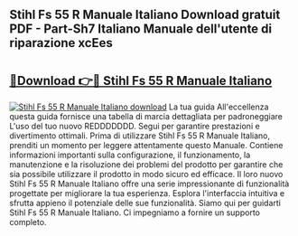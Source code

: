 ## Stihl Fs 55 R Manuale Italiano Download gratuit PDF - Part-Sh7 Italiano Manuale dell'utente di riparazione xcEes

# <h2><a href="http://dfg5in.blite.top/?on=Stihl+Fs+55+R+Manuale+Italiano">🔗Download 👉🔴 Stihl Fs 55 R Manuale Italiano</a></h2>

[![Stihl Fs 55 R Manuale Italiano download](https://i.imgur.com/lujVjoI.png)](http://dfg5in.blite.top/?on=Stihl+Fs+55+R+Manuale+Italiano)
La tua guida All'eccellenza questa guida fornisce una tabella di marcia dettagliata per padroneggiare L'uso del tuo nuovo REDDDDDDD. Segui per garantire prestazioni e divertimento ottimali. Prima di utilizzare Stihl Fs 55 R Manuale Italiano, prenditi un momento per leggere attentamente questo Manuale. Contiene informazioni importanti sulla configurazione, il funzionamento, la manutenzione e la risoluzione dei problemi del prodotto per garantire che sia possibile utilizzare il prodotto in modo sicuro ed efficace. Il loro nuovo Stihl Fs 55 R Manuale Italiano offre una serie impressionante di funzionalità progettate per migliorare la tua esperienza. Esplora l'interfaccia intuitiva e sfrutta appieno il potenziale delle sue funzionalità. Siamo qui per guidarti Stihl Fs 55 R Manuale Italiano. Ci impegniamo a fornire un supporto completo.
